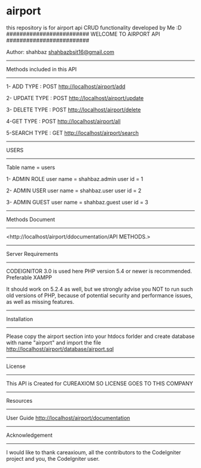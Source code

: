 # airport
this repository is for airport api CRUD functionality developed by Me :D 
#########################
WELCOME TO AIRPORT API
#########################

Author: shahbaz 
shahbazbsit16@gmail.com


*****************************
Methods included in this API
*****************************

1- ADD
TYPE : POST
<http://localhost/airport/add>

2- UPDATE
TYPE : POST
<http://localhost/airport/update>

3- DELETE
TYPE : POST
<http://localhost/airport/delete>

4-GET
TYPE : POST
<http://localhost/airport/all>

5-SEARCH
TYPE : GET
<http://localhost/airport/search>


*****************************
USERS 
*****************************
Table name = users

1- ADMIN ROLE 
user name = shahbaz.admin
user id   = 1

2- ADMIN USER
user name = shahbaz.user
user id   = 2

3- ADMIN GUEST 
user name = shahbaz.guest
user id   = 3



*******************
Methods Document
*******************
<http://localhost/airport/ddocumentation/API METHODS.>



*******************
Server Requirements
*******************
CODEIGNITOR 3.0 is used here
PHP version 5.4 or newer is recommended.
Preferable XAMPP

It should work on 5.2.4 as well, but we strongly advise you NOT to run
such old versions of PHP, because of potential security and performance
issues, as well as missing features.

************
Installation
************

Please copy the airport section into your htdocs forlder
and create database with name "airport"
and import the file 
<http://localhost/airport/database/airport.sql>

*******
License 
*******
This API is Created for CUREAXIOM
SO LICENSE GOES TO THIS COMPANY
*********
Resources
*********

User Guide <http://localhost/airport/documentation>

***************
Acknowledgement
***************

I would like to thank careaxioum, all the
contributors to the CodeIgniter project and you, the CodeIgniter user.
